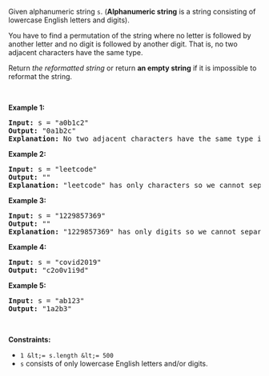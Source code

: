 Given alphanumeric string `` s ``. (__Alphanumeric string__ is a string consisting of lowercase English letters and digits).

You have to find a permutation of&nbsp;the string where no letter is followed by another letter and no digit is followed by another digit. That is, no two adjacent characters have the same type.

Return _the reformatted string_ or return __an empty string__ if it is impossible to reformat the string.

&nbsp;

__Example 1:__

<pre>
<strong>Input:</strong> s = "a0b1c2"
<strong>Output:</strong> "0a1b2c"
<strong>Explanation:</strong> No two adjacent characters have the same type in "0a1b2c". "a0b1c2", "0a1b2c", "0c2a1b" are also valid permutations.
</pre>

__Example 2:__

<pre>
<strong>Input:</strong> s = "leetcode"
<strong>Output:</strong> ""
<strong>Explanation:</strong> "leetcode" has only characters so we cannot separate them by digits.
</pre>

__Example 3:__

<pre>
<strong>Input:</strong> s = "1229857369"
<strong>Output:</strong> ""
<strong>Explanation:</strong> "1229857369" has only digits so we cannot separate them by characters.
</pre>

__Example 4:__

<pre>
<strong>Input:</strong> s = "covid2019"
<strong>Output:</strong> "c2o0v1i9d"
</pre>

__Example 5:__

<pre>
<strong>Input:</strong> s = "ab123"
<strong>Output:</strong> "1a2b3"
</pre>

&nbsp;

__Constraints:__

*   `` 1 &lt;= s.length &lt;= 500 ``
*   `` s `` consists of only lowercase English letters and/or digits.